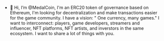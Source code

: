 - 👋 Hi, I’m @MedalCoin, I'm an ERC20 token of governance based on Ethereum, I'm looking for decentralization and make transactions easier for the game community.
I have a vision: " One currency, many games." 
I want to interconnect: players, game developers, streamers and influencer, NFT platforms, NFT artists, and inverstors in the same ecosystem.
I want to share a lot of things with you.
